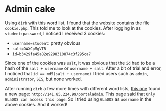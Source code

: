# Admin cake
Using `dirb` with [this](https://github.com/danielmiessler/SecLists/blob/master/Discovery/Web-Content/raft-large-files.txt) word list, I found that the website contains the file `cookie.php`.
This told me to look at the cookies.
After logging in as `student:password`, I noticed I received 3 cookies:
- `username=student`: pretty obvious
- `salt=OWXCpMgVTR`
- `id=b3429fa45a82e9298310874c3f295ca7`

Since one of the cookies was `salt`, it was obvious that the `id` had to be a hash of the `salt + username` or `username + salt`.
After a bit of trial and error, I noticed that `id == md5(salt + username)`
I tried users such as `admin`, `administrator`, `SIS`, but none worked.

After running `dirb` a few more times with different word lists, [this one](https://github.com/danielmiessler/SecLists/blob/master/Discovery/Web-Content/raft-large-directories.txt) found a new page: `http://141.85.224.99/portaladmin`.
This page said that `Only GLaDOS can access this page`.
So I tried using `GLaDOS` as `username` in the above cookies.
And it worked!
